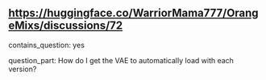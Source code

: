 ## https://huggingface.co/WarriorMama777/OrangeMixs/discussions/72

contains_question: yes

question_part: How do I get the VAE to automatically load with each version?